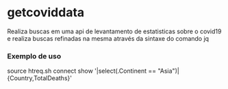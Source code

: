 # getcoviddata

<p> Realiza buscas em uma api de levantamento de estatisticas sobre o covid19 e realiza buscas refinadas na mesma através da sintaxe do comando jq</p>

### Exemplo de uso
source htreq.sh
connect
show '|select(.Continent == "Asia")|{Country,TotalDeaths}'
